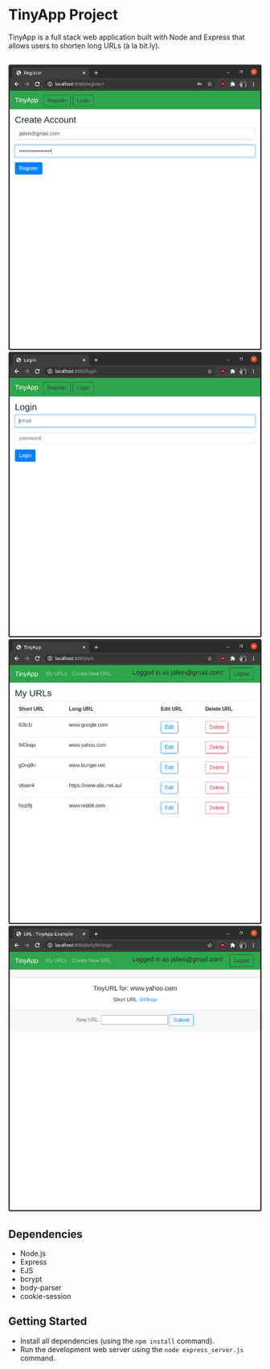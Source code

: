 # TinyApp Project

TinyApp is a full stack web application built with Node and Express that allows users to shorten long URLs (à la bit.ly).

## 

!["Screenshot of URLs page"](https://github.com/jallen2034/tinyapp/blob/master/docs/Screenshot%201.png?raw=true)
!["Screenshot of register page"](https://github.com/jallen2034/tinyapp/blob/master/docs/Screenshot%202.png?raw=true)
!["Screenshot of register page"](https://github.com/jallen2034/tinyapp/blob/master/docs/Screenshot%203.png?raw=true)
!["Screenshot of register page"](https://github.com/jallen2034/tinyapp/blob/master/docs/Screenshot%204.png?raw=true)

## Dependencies

- Node.js
- Express
- EJS
- bcrypt
- body-parser
- cookie-session

## Getting Started

- Install all dependencies (using the `npm install` command).
- Run the development web server using the `node express_server.js` command.